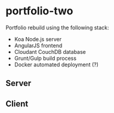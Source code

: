 # portfolio-two

Portfolio rebuild using the following stack:

- Koa Node.js server
- AngularJS frontend
- Cloudant CouchDB database
- Grunt/Gulp build process
- Docker automated deployment (?)

## Server

## Client
